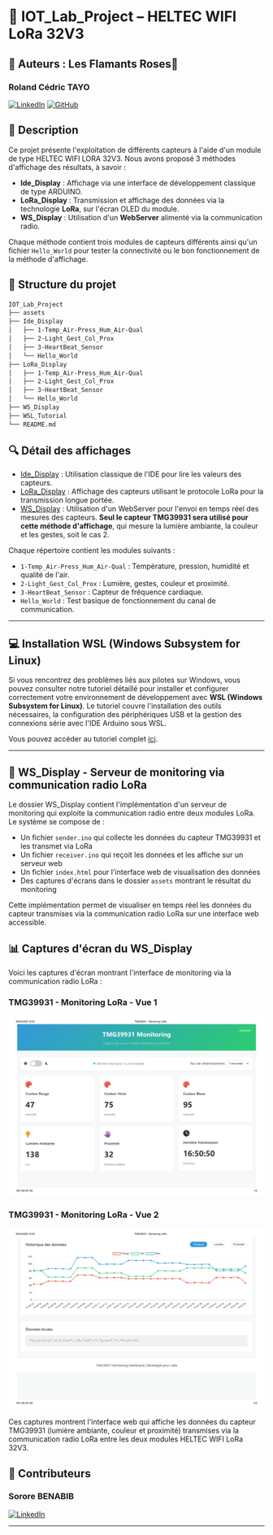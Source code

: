# 🦩 IOT_Lab_Project – HELTEC WIFI LoRa 32V3

## 📌 Auteurs : Les Flamants Roses🦩

### Roland Cédric TAYO  

[![LinkedIn](https://img.shields.io/badge/LinkedIn-0077B5?style=for-the-badge&logo=linkedin&logoColor=white)](https://www.linkedin.com/in/rct/)
[![GitHub](https://img.shields.io/badge/GitHub-100000?style=for-the-badge&logo=github&logoColor=white)](https://github.com/rolln7drktayau/)

## 📝 Description

Ce projet présente l'exploitation de différents capteurs à l'aide d'un module de type HELTEC WIFI LORA 32V3. Nous avons proposé 3 méthodes d'affichage des résultats, à savoir :

- **Ide_Display** : Affichage via une interface de développement classique de type ARDUINO.
- **LoRa_Display** : Transmission et affichage des données via la technologie **LoRa**, sur l'écran OLED du module.
- **WS_Display** : Utilisation d'un **WebServer** alimenté via la communication radio.

Chaque méthode contient trois modules de capteurs différents ainsi qu'un fichier `Hello_World` pour tester la connectivité ou le bon fonctionnement de la méthode d'affichage.

## 📁 Structure du projet

```markdown
IOT_Lab_Project
├── assets
├── Ide_Display
│   ├── 1-Temp_Air-Press_Hum_Air-Qual
│   ├── 2-Light_Gest_Col_Prox
│   ├── 3-HeartBeat_Sensor
│   └── Hello_World
├── LoRa_Display
│   ├── 1-Temp_Air-Press_Hum_Air-Qual
│   ├── 2-Light_Gest_Col_Prox
│   ├── 3-HeartBeat_Sensor
│   └── Hello_World
├── WS_Display
├── WSL_Tutorial
└── README.md
```

## 🔍 Détail des affichages

- [Ide_Display](./Ide_Display) : Utilisation classique de l'IDE pour lire les valeurs des capteurs.
- [LoRa_Display](./LoRa_Display) : Affichage des capteurs utilisant le protocole LoRa pour la transmission longue portée.
- [WS_Display](./WS_Display) : Utilisation d'un WebServer pour l'envoi en temps réel des mesures des capteurs. **Seul le capteur TMG39931 sera utilisé pour cette méthode d'affichage**, qui mesure la lumière ambiante, la couleur et les gestes, soit le cas 2.

Chaque répertoire contient les modules suivants :

- `1-Temp_Air-Press_Hum_Air-Qual` : Température, pression, humidité et qualité de l'air.
- `2-Light_Gest_Col_Prox` : Lumière, gestes, couleur et proximité.
- `3-HeartBeat_Sensor` : Capteur de fréquence cardiaque.
- `Hello_World` : Test basique de fonctionnement du canal de communication.

---

## 💻 Installation WSL (Windows Subsystem for Linux)

Si vous rencontrez des problèmes liés aux pilotes sur Windows, vous pouvez consulter notre tutoriel détaillé pour installer et configurer correctement votre environnement de développement avec **WSL (Windows Subsystem for Linux)**. Le tutoriel couvre l'installation des outils nécessaires, la configuration des périphériques USB et la gestion des connexions série avec l'IDE Arduino sous WSL.

Vous pouvez accéder au tutoriel complet [ici](./WSL_Tutorial).

---

## 📡 WS_Display - Serveur de monitoring via communication radio LoRa

Le dossier WS_Display contient l'implémentation d'un serveur de monitoring qui exploite la communication radio entre deux modules LoRa. Le système se compose de :

- Un fichier `sender.ino` qui collecte les données du capteur TMG39931 et les transmet via LoRa
- Un fichier `receiver.ino` qui reçoit les données et les affiche sur un serveur web
- Un fichier `index.html` pour l'interface web de visualisation des données
- Des captures d'écrans dans le dossier `assets` montrant le résultat du monitoring

Cette implémentation permet de visualiser en temps réel les données du capteur transmises via la communication radio LoRa sur une interface web accessible.

## 📊 Captures d'écran du WS_Display

Voici les captures d'écran montrant l'interface de monitoring via la communication radio LoRa :

### TMG39931 - Monitoring LoRa - Vue 1

![Monitoring LoRa Vue 1](./WS_Display/assets/TMG39931%20-%20Monitoring%20LoRa%20-%20IMG-1.png)

### TMG39931 - Monitoring LoRa - Vue 2

![Monitoring LoRa Vue 2](./WS_Display/assets/TMG39931%20-%20Monitoring%20LoRa%20-%20IMG-2.png)

Ces captures montrent l'interface web qui affiche les données du capteur TMG39931 (lumière ambiante, couleur et proximité) transmises via la communication radio LoRa entre les deux modules HELTEC WIFI LoRa 32V3.

## 👥 Contributeurs

### Sorore BENABIB

[![LinkedIn](https://img.shields.io/badge/LinkedIn-0077B5?style=for-the-badge&logo=linkedin&logoColor=white)](https://www.linkedin.com/in/benabid-sorore-0b0929a2/)

---
